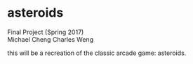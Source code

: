 # asteroids
Final Project (Spring 2017)  
Michael Cheng
Charles Weng

this will be a recreation of the classic arcade game: asteroids.
